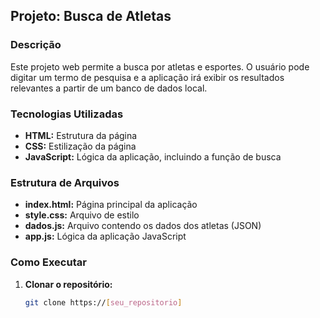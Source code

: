 ## Projeto: Busca de Atletas

### Descrição
Este projeto web permite a busca por atletas e esportes. O usuário pode digitar um termo de pesquisa e a aplicação irá exibir os resultados relevantes a partir de um banco de dados local.

### Tecnologias Utilizadas
* **HTML:** Estrutura da página
* **CSS:** Estilização da página
* **JavaScript:** Lógica da aplicação, incluindo a função de busca

### Estrutura de Arquivos
* **index.html:** Página principal da aplicação
* **style.css:** Arquivo de estilo
* **dados.js:** Arquivo contendo os dados dos atletas (JSON)
* **app.js:** Lógica da aplicação JavaScript

### Como Executar
1. **Clonar o repositório:**
   ```bash
   git clone https://[seu_repositorio]
